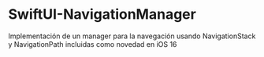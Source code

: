 # SwiftUI-NavigationManager
Implementación de un manager para la navegación usando NavigationStack y NavigationPath incluidas como novedad en iOS 16
